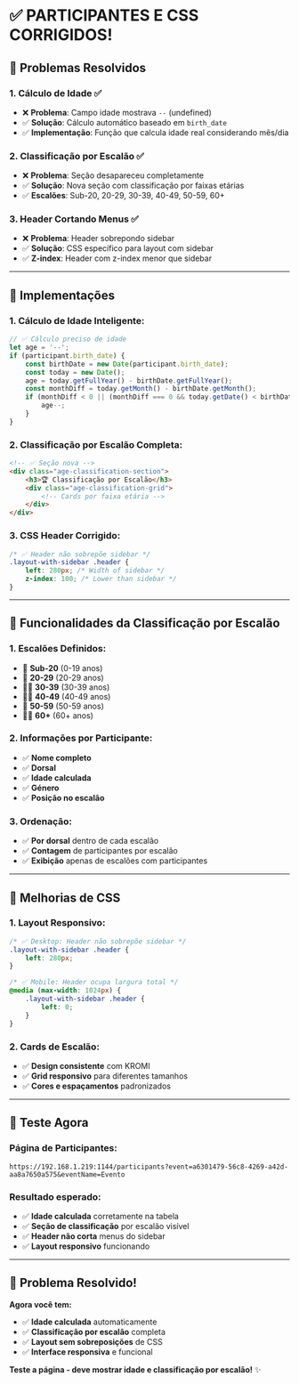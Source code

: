 # ✅ PARTICIPANTES E CSS CORRIGIDOS!

## 🎯 **Problemas Resolvidos**

### **1. Cálculo de Idade** ✅
- ❌ **Problema**: Campo idade mostrava `--` (undefined)
- ✅ **Solução**: Cálculo automático baseado em `birth_date`
- ✅ **Implementação**: Função que calcula idade real considerando mês/dia

### **2. Classificação por Escalão** ✅
- ❌ **Problema**: Seção desapareceu completamente
- ✅ **Solução**: Nova seção com classificação por faixas etárias
- ✅ **Escalões**: Sub-20, 20-29, 30-39, 40-49, 50-59, 60+

### **3. Header Cortando Menus** ✅
- ❌ **Problema**: Header sobrepondo sidebar
- ✅ **Solução**: CSS específico para layout com sidebar
- ✅ **Z-index**: Header com z-index menor que sidebar

---

## 🔧 **Implementações**

### **1. Cálculo de Idade Inteligente**:
```javascript
// ✅ Cálculo preciso de idade
let age = '--';
if (participant.birth_date) {
    const birthDate = new Date(participant.birth_date);
    const today = new Date();
    age = today.getFullYear() - birthDate.getFullYear();
    const monthDiff = today.getMonth() - birthDate.getMonth();
    if (monthDiff < 0 || (monthDiff === 0 && today.getDate() < birthDate.getDate())) {
        age--;
    }
}
```

### **2. Classificação por Escalão Completa**:
```html
<!-- ✅ Seção nova -->
<div class="age-classification-section">
    <h3>🏆 Classificação por Escalão</h3>
    <div class="age-classification-grid">
        <!-- Cards por faixa etária -->
    </div>
</div>
```

### **3. CSS Header Corrigido**:
```css
/* ✅ Header não sobrepõe sidebar */
.layout-with-sidebar .header {
    left: 280px; /* Width of sidebar */
    z-index: 100; /* Lower than sidebar */
}
```

---

## 🚀 **Funcionalidades da Classificação por Escalão**

### **1. Escalões Definidos**:
- 👶 **Sub-20** (0-19 anos)
- 🏃 **20-29** (20-29 anos)
- 🏃‍♂️ **30-39** (30-39 anos)
- 🏃‍♀️ **40-49** (40-49 anos)
- 🚶 **50-59** (50-59 anos)
- 🚶‍♂️ **60+** (60+ anos)

### **2. Informações por Participante**:
- ✅ **Nome completo**
- ✅ **Dorsal**
- ✅ **Idade calculada**
- ✅ **Género**
- ✅ **Posição no escalão**

### **3. Ordenação**:
- ✅ **Por dorsal** dentro de cada escalão
- ✅ **Contagem** de participantes por escalão
- ✅ **Exibição** apenas de escalões com participantes

---

## 🎨 **Melhorias de CSS**

### **1. Layout Responsivo**:
```css
/* ✅ Desktop: Header não sobrepõe sidebar */
.layout-with-sidebar .header {
    left: 280px;
}

/* ✅ Mobile: Header ocupa largura total */
@media (max-width: 1024px) {
    .layout-with-sidebar .header {
        left: 0;
    }
}
```

### **2. Cards de Escalão**:
- ✅ **Design consistente** com KROMI
- ✅ **Grid responsivo** para diferentes tamanhos
- ✅ **Cores e espaçamentos** padronizados

---

## 🎉 **Teste Agora**

### **Página de Participantes**:
```
https://192.168.1.219:1144/participants?event=a6301479-56c8-4269-a42d-aa8a7650a575&eventName=Evento
```

### **Resultado esperado**:
- ✅ **Idade calculada** corretamente na tabela
- ✅ **Seção de classificação** por escalão visível
- ✅ **Header não corta** menus do sidebar
- ✅ **Layout responsivo** funcionando

---

## 🎯 **Problema Resolvido!**

**Agora você tem:**
- ✅ **Idade calculada** automaticamente
- ✅ **Classificação por escalão** completa
- ✅ **Layout sem sobreposições** de CSS
- ✅ **Interface responsiva** e funcional

**Teste a página - deve mostrar idade e classificação por escalão!** ✨
